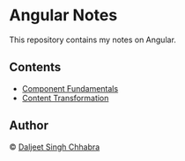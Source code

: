 # Angular Notes

This repository contains my notes on Angular.

## Contents

- [Component Fundamentals](ComponentFundamentals.md)
- [Content Transformation](ContentTransformation.md)


## Author 
 
© [Daljeet Singh Chhabra](https://GitHub.com/iDaljeetSingh)

